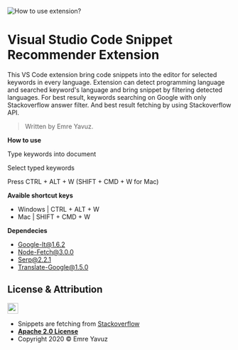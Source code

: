 ![How to use extension?](https://github.com/emreyvz/Vscode-Snippet-Recommender-Extension/blob/main/ExtensionGIF.gif?raw=true "How to use extension?")

# Visual Studio Code Snippet Recommender Extension

This VS Code extension bring code snippets into the editor for selected keywords in every language. Extension can detect programming language and searched keyword's language and bring snippet by filtering detected languages. For best result, keywords searching on Google with only Stackoverflow answer filter. And best result fetching by using Stackoverflow API.

> Written by Emre Yavuz.


**How to use**

Type keywords into document

Select typed keywords

Press CTRL + ALT + W  (SHIFT + CMD + W for Mac) 


**Avaible shortcut keys**

- Windows | CTRL + ALT + W
- Mac | SHIFT + CMD + W


**Dependecies**
- Google-It@1.6.2
- Node-Fetch@3.0.0
- Serp@2.2.1
- Translate-Google@1.5.0


## License & Attribution

<img src="https://opensource.org/files/osi_keyhole_300X300_90ppi_0.png" height="24" width="24">

- Snippets are fetching from [Stackoverflow](https://stackoverflow.com)
- **[Apache 2.0 License](https://www.apache.org/licenses/LICENSE-2.0)**
- Copyright 2020 © Emre Yavuz
